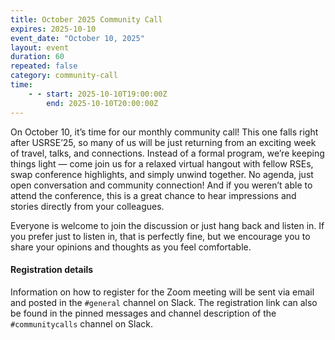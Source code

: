 ```yaml
---
title: October 2025 Community Call
expires: 2025-10-10
event_date: "October 10, 2025"
layout: event
duration: 60
repeated: false
category: community-call
time:
    - - start: 2025-10-10T19:00:00Z
        end: 2025-10-10T20:00:00Z
---
```


On October 10, it’s time for our monthly community call! This one falls right after USRSE’25, so many of us will be just returning from an exciting week of travel, talks, and connections. Instead of a formal program, we’re keeping things light — come join us for a relaxed virtual hangout with fellow RSEs, swap conference highlights, and simply unwind together. No agenda, just open conversation and community connection! And if you weren’t able to attend the conference, this is a great chance to hear impressions and stories directly from your colleagues. 

Everyone is welcome to join the discussion or just hang back and listen in. If you prefer just to listen in, that is perfectly fine, but we encourage you to share your opinions and thoughts as you feel comfortable. 

#### Registration details

Information on how to register for the Zoom meeting will be sent via email
and posted in the `#general` channel on Slack. The registration link can also be found in the pinned messages and channel description of the `#communitycalls` channel on Slack.

